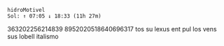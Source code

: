     hidroMotivel
    Sol: ↑ 07:05 ↓ 18:33 (11h 27m)
363202256214839
8952020518640696317
    tos su lexus ent pul los vens sus lobell
    italismo